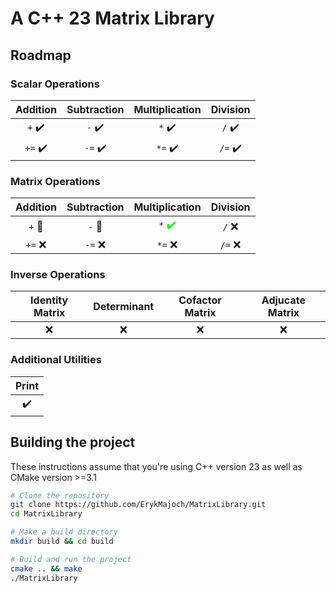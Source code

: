 # A C++ 23 Matrix Library


<!--  

Transposition Submatrix

Square Matrices:
 - Diagonal Matrix
 - Lower Triangular Matrix
 - Upper Triangular Matrix

Inverse Matrices
 - Identity Matrix
 - Determinant


-->


## Roadmap
### Scalar Operations
| Addition | Subtraction | Multiplication | Division |
|:--------:|:-----------:|:--------------:|:--------:|
|   `+` :heavy_check_mark:  |    `-` :heavy_check_mark:    |      `*` :heavy_check_mark:     |   `/` :heavy_check_mark:  |
|  `+=` :heavy_check_mark:  |    `-=` :heavy_check_mark:   |     `*=` :heavy_check_mark:     |  `/=` :heavy_check_mark:  |

### Matrix Operations
| Addition | Subtraction | Multiplication | Division |
|:--------:|:-----------:|:--------------:|:--------:|
|`+` :construction:|`-` :construction:|`*` <span style="color:#00FF00">:heavy_check_mark:</span>|`/` :x:|
|  `+=` :x:  |    `-=` :x:   |     `*=` :x:     |  `/=` :x:  |

### Inverse Operations
| Identity Matrix | Determinant | Cofactor Matrix | Adjucate Matrix |
|:---------------:|:-----------:|:---------------:|:---------------:|
|       :x:       |     :x:     |       :x:       |       :x:       |
<!-- https://byjus.com/maths/adjoint-of-a-matrix/ -->

### Additional Utilities
|        Print       |
|:------------------:|
| :heavy_check_mark: |


## Building the project
These instructions assume that you're using C++ version 23 as well as CMake version >=3.1
```bash
# Clone the repository
git clone https://github.com/ErykMajoch/MatrixLibrary.git
cd MatrixLibrary

# Make a build directory
mkdir build && cd build

# Build and run the project
cmake .. && make
./MatrixLibrary
```